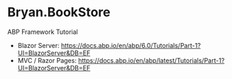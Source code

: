 # Bryan.BookStore
ABP Framework Tutorial 

- Blazor Server: https://docs.abp.io/en/abp/6.0/Tutorials/Part-1?UI=BlazorServer&DB=EF
- MVC / Razor Pages: https://docs.abp.io/en/abp/latest/Tutorials/Part-1?UI=BlazorServer&DB=EF
